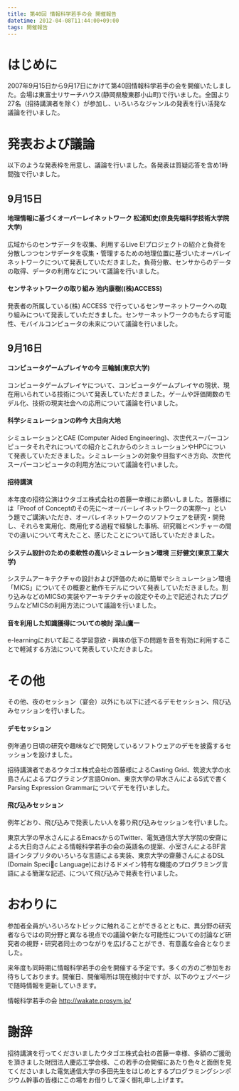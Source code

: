 ```yaml
---
title: 第40回 情報科学若手の会 開催報告
datetime: 2012-04-08T11:44:00+09:00
tags: 開催報告
---
```


<div class="entry_body">

# はじめに

2007年9月15日から9月17日にかけて第40回情報科学若手の会を開催いたしました。会場は東富士リサーチハウス(静岡県駿東郡小山町)で行いました。全国より27名（招待講演者を除く）が参加し、いろいろなジャンルの発表を行い活発な議論を行いました。

# 発表および議論

以下のような発表枠を用意し、議論を行いました。各発表は質疑応答を含め1時間強で行いました。

## 9月15日

#### 地理情報に基づくオーバーレイネットワーク 松浦知史(奈良先端科学技術大学院大学)

広域からのセンサデータを収集、利用するLive E!プロジェクトの紹介と負荷を分散しつつセンサデータを収集・管理するための地理位置に基づいたオーバレイネットワークについて発表していただきました。負荷分散、センサからのデータの取得、データの利用などについて議論を行いました。

#### センサネットワークの取り組み 池内康樹((株)ACCESS)

発表者の所属している(株) ACCESS で行っているセンサーネットワークへの取り組みについて発表していただきました。センサーネットワークのもたらす可能性、モバイルコンピュータの未来について議論を行いました。

## 9月16日

#### コンピュータゲームプレイヤの今 三輪誠(東京大学)

コンピュータゲームプレイヤについて、コンピュータゲームプレイヤの現状、現在用いられている技術について発表していただきました。ゲームや評価関数のモデル化、技術の現実社会への応用について議論を行いました。

#### 科学シミュレーションの昨今 大日向大地

シミュレーションとCAE (Computer Aided Engineering)、次世代スーパーコンピュータそれぞれについての紹介とこれからのシミュレーションやHPCについて発表していただきました。シミュレーションの対象や目指すべき方向、次世代スーパーコンピュータの利用方法について議論を行いました。

#### 招待講演

本年度の招待公演はウタゴエ株式会社の首藤一幸様にお願いしました。首藤様には「Proof of Conceptのその先に～オーバーレイネットワークの実際～」という題でご講演いただき、オーバレイネットワークのソフトウェアを研究・開発し、それらを実用化、商用化する過程で経験した事柄、研究職とベンチャーの間での違いについて考えたこと、感じたことについて話していただきました。

#### システム設計のための柔軟性の高いシミュレーション環境 三好健文(東京工業大学)

システムアーキテクチャの設計および評価のために簡単でシミュレーション環境「MICS」についてその概要と動作モデルについて発表していただきました。割り込みなどのMICSの実装やアーキテクチャの設定やその上で記述されたプログラムなどMICSの利用方法について議論を行いました。

#### 音を利用した知識獲得についての検討 深山鷹一

e-learningにおいて起こる学習意欲・興味の低下の問題を音を有効に利用することで軽減する方法について発表していただきました。

# その他

その他、夜のセッション（宴会）以外にも以下に述べるデモセッション、飛び込みセッションを行いました。

#### デモセッション

例年通り日頃の研究や趣味などで開発しているソフトウェアのデモを披露するセッションを設けました。

招待講演者であるウタゴエ株式会社の首藤様によるCasting Grid、筑波大学の水島さんによるプログラミング言語Onion、東京大学の早水さんによるS式で書くParsing Expression Grammarについてデモを行いました。

#### 飛び込みセッション

例年どおり、飛び込みで発表したい人を募り飛び込みセッションを行いました。

東京大学の早水さんによるEmacsからのTwitter、電気通信大学大学院の安齋による大日向さんによる情報科学若手の会の英語名の提案、小室さんによるBF言語インタプリタのいろいろな言語による実装、東京大学の齋藤さんによるDSL (Domain Specic Language)におけるドメイン特有な機能のプログラミング言語による簡潔な記述、について飛び込みで発表を行いました。

# おわりに

参加者全員がいろいろなトピックに触れることができるとともに、異分野の研究者ならではの同分野と異なる視点での議論や新たな可能性についての討論など研究者の視野・研究者同士のつながりを広げることができ、有意義な会合となりました。

来年度も同時期に情報科学若手の会を開催する予定です。多くの方のご参加をお待ちしております。開催日、開催場所は現在検討中ですが、以下のウェブページで随時情報を更新していきます。

情報科学若手の会 http://wakate.prosym.jp/

# 謝辞

招待講演を行ってくださいましたウタゴエ株式会社の首藤一幸様、多額のご援助を頂きました財団法人慶応工学会様、この若手の会開催にあたり色々と面倒を見てくださいました電気通信大学の多田先生をはじめとするプログラミングシンポジウム幹事の皆様にこの場をお借りして深く御礼申し上げます。

</div>
